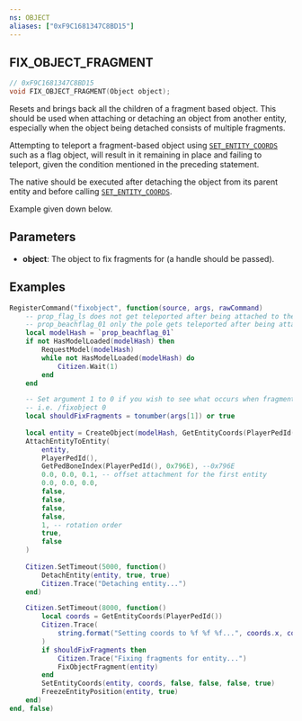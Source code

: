 ```yaml
---
ns: OBJECT
aliases: ["0xF9C1681347C8BD15"]
---
```

## FIX_OBJECT_FRAGMENT

```c
// 0xF9C1681347C8BD15
void FIX_OBJECT_FRAGMENT(Object object);
```

Resets and brings back all the children of a fragment based object.
This should be used when attaching or detaching an object from another entity, especially when the object being detached consists of multiple fragments.

Attempting to teleport a fragment-based object using [`SET_ENTITY_COORDS`](#_0x06843DA7060A026B) such as a flag object, will result in it remaining in place and failing to teleport, given the condition mentioned in the preceding statement.

The native should be executed after detaching the object from its parent entity and before calling [`SET_ENTITY_COORDS`](#_0x06843DA7060A026B).

Example given down below.


## Parameters
* **object**: The object to fix fragments for (a handle should be passed).

## Examples
```lua
RegisterCommand("fixobject", function(source, args, rawCommand)
    -- prop_flag_ls does not get teleported after being attached to the player
    -- prop_beachflag_01 only the pole gets teleported after being attached to the player
    local modelHash = `prop_beachflag_01`
    if not HasModelLoaded(modelHash) then
        RequestModel(modelHash)
        while not HasModelLoaded(modelHash) do
            Citizen.Wait(1)
        end
    end

    -- Set argument 1 to 0 if you wish to see what occurs when fragments aren't fixed.
    -- i.e. /fixobject 0
    local shouldFixFragments = tonumber(args[1]) or true
    
    local entity = CreateObject(modelHash, GetEntityCoords(PlayerPedId()), true, false, false)
    AttachEntityToEntity(
        entity,
        PlayerPedId(),
        GetPedBoneIndex(PlayerPedId(), 0x796E), --0x796E
        0.0, 0.0, 0.1, -- offset attachment for the first entity
        0.0, 0.0, 0.0, 
        false, 
        false, 
        false, 
        false, 
        1, -- rotation order
        true, 
        false
    )
    
    Citizen.SetTimeout(5000, function()
        DetachEntity(entity, true, true)
        Citizen.Trace("Detaching entity...")
    end)

    Citizen.SetTimeout(8000, function()
        local coords = GetEntityCoords(PlayerPedId())
        Citizen.Trace(
            string.format("Setting coords to %f %f %f...", coords.x, coords.y, coords.z)
        )
        if shouldFixFragments then
            Citizen.Trace("Fixing fragments for entity...")
            FixObjectFragment(entity)
        end
        SetEntityCoords(entity, coords, false, false, false, true)
        FreezeEntityPosition(entity, true)
    end)
end, false)
```
